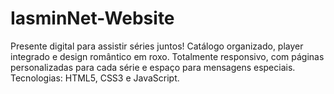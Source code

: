 # IasminNet-Website
Presente digital para assistir séries juntos! Catálogo organizado, player integrado e design romântico em roxo. Totalmente responsivo, com páginas personalizadas para cada série e espaço para mensagens especiais. Tecnologias: HTML5, CSS3 e JavaScript.
